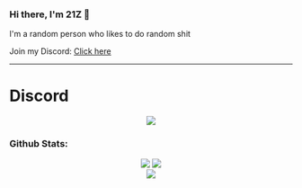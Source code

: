 ### Hi there, I'm 21Z 👋

I'm a random person who likes to do random shit

Join my Discord: [Click here](https://discord.gg/ksHApP35zQ)

---

# Discord
<p align="center">
   <a href="https://discord.com/users/780337074091327489">
      <img src="https://lanyard.cnrad.dev/api/780337074091327489?animated=true&hideDiscrim=true&bg=010409" data-verif="230293"/>
   </a>
</p>

### Github Stats:
<div align="center">
  <img src="https://github-readme-stats.vercel.app/api?username=21Z&theme=tokyonight&show_icons=true&hide_border=true" />
  <img src="https://github-readme-streak-stats-ten-topaz.vercel.app/?user=21Z&theme=tokyonight&hide_border=true" />
  <br>
  <img src="https://github-readme-activity-graph.vercel.app/graph?username=21Z&theme=tokyonight&hide_border=true&bg_color=1A1B27" />
</div>

[nodejs]: https://nodejs.org/
